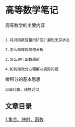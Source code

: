 # 高等数学笔记

高等数学的主要内容

```

1.将对函数变量的研究扩展到无穷状态

2.怎么做微观局部分析

3.怎么进行函数逼近

4.如何用微分方程解决实际问题

```

微积分的基本思想

```
以直代曲，线性近似
```

## 文章目录

[1.集合、映射、函数](/article/math/gaoshu/1.html)